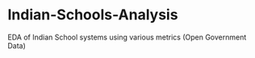 # Indian-Schools-Analysis
EDA of Indian School systems using various metrics (Open Government Data)
